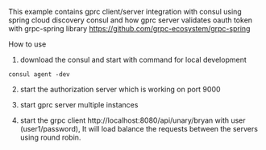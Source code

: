 This example contains gprc client/server integration with consul using spring cloud discovery consul and how gprc server validates oauth token with grpc-spring library https://github.com/grpc-ecosystem/grpc-spring

How to use

1. download the consul and start with command for local development
```
consul agent -dev
```
2. start the authorization server which is working on port 9000

3. start gprc server multiple instances

4. start the grpc client http://localhost:8080/api/unary/bryan with user (user1/password), It will load balance the requests between the servers using round robin.